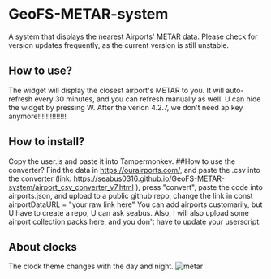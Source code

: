 # GeoFS-METAR-system
A system that displays the nearest Airports' METAR data.
Please check for version updates frequently, as the current version is still unstable.
## How to use?
The widget will display the closest airport's METAR to you. It will auto-refresh every 30 minutes, and you can refresh manually as well.
U can hide the widget by pressing W.
After the verion 4.2.7, we don't need ap key anymore!!!!!!!!!!!!!!
## How to install?
Copy the user.js and paste it into Tampermonkey.
##How to use the converter?
Find the data in https://ourairports.com/, and paste the .csv into the converter (link: https://seabus0316.github.io/GeoFS-METAR-system/airport_csv_converter_v7.html
), press "convert", paste the code into airports.json, and upload to a public github repo, change the link in const airportDataURL = "your raw link here"
You can add airports customarily, but U have to create a repo, U can ask seabus. Also, I will also upload some airport collection packs here, and you don't have to update your userscript.
## About clocks
The clock theme changes with the day and night.
![metar](https://github.com/user-attachments/assets/e3e44bb0-b2c1-4505-a762-5abbb5bbb4d2)
